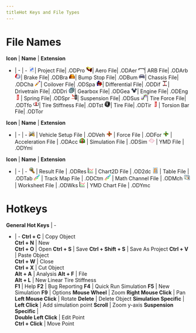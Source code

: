 ```yaml
---
titleHot Keys and File Types
---
```

# File Names

__Icon__ |  __Name__ |  __Extension__
- |  - |  -
![Proj File](../img/projfile.png)| Project File| .ODPro
![Aerofile](../img/aerofile.png)| Aero File| .ODAer
![ARB File](../img/arbfile.png)| ARB File| .ODArb
![Brake File](../img/brkfile.png)| Brake File| .ODBra
![Bump Stop](../img/bstpfile.png)| Bump Stop File| .ODBum
![Chassis File](../img/chasfile.png)| Chassis File| .ODCha
![Coil File](../img/coilfile.png)| Coilover File| .ODSpa
![Diff File](../img/difffile.png)| Differential File| .ODDif
![DT File](../img/dtfile.png)| Drivetrain File| .ODDri
![Gearbox File](../img/gbxfile.png)| Gearbox File| .ODGea
![Engine File](../img/engfile.png)| Engine File| .ODEng
![Spring File](../img/sprfile.png)| Spring File| .ODSpr
![Susp File](../img/susfile.png)| Suspension File| .ODSus
![Tire F File](../img/tforfile.png)| Tire Force File| .ODTfo
![TS File](../img/tstifffile.png)| Tire Stiffness File| .ODTst
![Tire File](../img/tirefile.png)| Tire File| .ODTir
![TBar File](../img/torsfile.png)| Torsion Bar File| .ODTor

__Icon__ |  __Name__ |  __Extension__
- |  - |  -
![Setup File](../img/setfile.png) |  Vehicle Setup File |  .ODVeh
![Force File](../img/forfile.png) |  Force File |  .ODFor
![Accel File](../img/accfile.png) |  Acceleration File |  .ODAcc
![Sim File](../img/simfile.png) |  Simulation File |  .ODSim
![YMD File](../img/ymdfile.png) |  YMD File |  .ODYmi

__Icon__ |  __Name__ |  __Extension__
- |  - |  -
![Result File](../img/resfile.png) |  Result File |  .ODRes
![2D Char File](../img/2dfile.png) |  Chart2D File |  .OD2dc
![Table File](../img/tabfile.png) |  Table File |  .ODTab
![Map File](../img/mapfile.png) |  Track Map File |  .ODCtm
![Math File](../img/mapfile.png) |  Math Channel File |  .ODMch
![Sheet File](../img/Sheetfile.png) |  Worksheet File |  .ODWks
![YMD Chart File](../img/ymdcharfile.png) |  YMD Chart File |  .ODYmc

# Hotkeys

__General Hot Keys__  |   -
-  |   -
__Ctrl + C__ | Copy Object	
__Ctrl + N__ | New	
__Ctrl + O__ | Open	
__Ctrl + S__ | Save	
__Ctrl + Shift + S__ |  Save As Project	
__Ctrl + V__ |  Paste Object	
__Ctrl + W__ |  Close	
__Ctrl + X__ |  Cut Object	
__Alt + A__ |  Analysis	
__Alt + F__ |  File		
__Alt + L__ |  New Linear Tire Stiffness		
__F1__ |  Help
__F2__ |  Bug Reporting
__F4__ |  Quick Run Simulation
__F5__ |  New Simulation
__F9__ |  Options
__Mouse Wheel__ |  Zoom
__Right Mouse Click__ |  Pan
__Left Mouse Click__ |  Rotate
__Delete__ |  Delete Object
__Simulation Specific__ |  
__Left Click__ |  Add simulation point
__Scroll__ |  Zoom y-axis
__Suspension Specific__ |  	
__Double Left Click__ |  Edit Point	 
__Ctrl + Click__ |  Move Point



